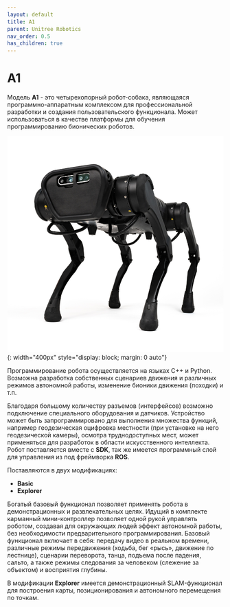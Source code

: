 ```yaml
---
layout: default
title: A1
parent: Unitree Robotics
nav_order: 0.5
has_children: true
---
```


# A1

Модель **A1** - это четырехопорный робот-собака, являющаяся программно-аппаратным комплексом для профессиональной разработки и создания пользовательского функционала. Может использоваться в качестве платформы для обучения программированию бионических роботов.

![A1](/assets/images/image_a1.webp){: width="400px" style="display: block; margin: 0 auto"}

Программирование робота осуществляется на языках С++ и Python. Возможна разработка собственных сценариев движения и различных режимов автономной работы, изменение бионики движения (походки) и т.п. 

Благодаря большому количеству разъемов (интерфейсов) возможно подключение специального оборудования и датчиков. Устройство может быть запрограммировано для выполнения множества функций, например геодезическая оцифровка местности (при установке на него геодезической камеры), осмотра труднодоступных мест, может применяться для разработок в области искусственного интеллекта. Робот поставляется вместе с **SDK**, так же имеется программный слой для управления из под фреймворка **ROS**.

Поставляются в двух модификациях: 
- **Basic**
- **Explorer**

Богатый базовый функционал позволяет применять робота в демонстрационных и развлекательных целях. Идущий в комплекте карманный мини-контроллер позволяет одной рукой управлять роботом, создавая для окружающих людей эффект автономной работы, без необходимости предварительного программирования. Базовый функционал включает в себя: передачу видео в реальном времени, различные режимы передвижения (ходьба, бег «рысь», движение по лестнице), сценарии переворота, танца, подъема после падения, сальто, а также режимы следования за человеком (слежение за объектом) и восприятия глубины.

В модификации **Explorer** имеется демонстрационный SLAM-функционал для построения карты, позиционирования и автономного перемещения по точкам.






